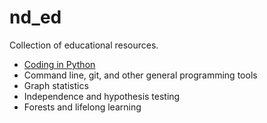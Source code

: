 # nd_ed
Collection of educational resources.

- [Coding in Python](https://github.com/neurodata/nd_ed/blob/main/coding_python.md)
- Command line, git, and other general programming tools
- Graph statistics
- Independence and hypothesis testing
- Forests and lifelong learning
